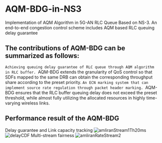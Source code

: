 # AQM-BDG-in-NS3
Implementation of AQM Algorithm in 5G-AN RLC Queue Based on NS-3. An end-to-end congestion control scheme includes AQM based RLC queuing delay guarantee

## The contributions of AQM-BDG can be summarized as follows:
`Achieving queuing delay guarantee of RLC queue through AQM algorithm in RLC buffer.
`AQM-BDG extends the granularity of QoS control so that SDFs mapped to the same DRB can obtain the corresponding throughput share according to the preset priority.
`An ECN marking system that can implement source rate regulation through packet header marking.
`AQM-BDG ensures that the RLC buffer queuing delay does not exceed the preset threshold, while almost fully utilizing the allocated resources in highly time-varying wireless links.

## Performance result of the AQM-BDG
Delay guarantee and Link capacity tracking
![amliranStream1Th20ms](https://user-images.githubusercontent.com/90489985/195551530-03ef374d-50c8-4c84-aaa6-d001348fbcd1.png)
![delayCDF](https://user-images.githubusercontent.com/90489985/195551662-23bc7c3d-7e0a-4c86-940a-9e2249f4e356.png)
Multi-stream fairness
![amliranRateStream2](https://user-images.githubusercontent.com/90489985/195552318-83ac1a2c-7190-49a2-8ce4-a049041e11a3.png)
